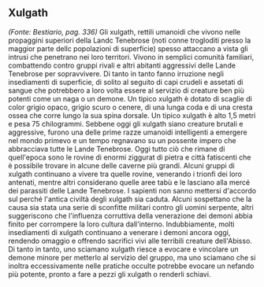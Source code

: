 ## **Xulgath**

*(Fonte: Bestiario, pag. 336)* Gli xulgath, rettili umanoidi che vivono nelle propaggini superiori della Landc Tenebrose (noti conne trogloditi presso la maggior parte dellc popolazioni di superficie) spesso attaccano a vista gli intrusi che penetrano nei loro territori. Vivono in semplici comunità familiari, combattendo contro gruppi rivali e altri abitanti aggressivi delle Lande Tenebrose per sopravvivere. Di tanto in tanto fanno irruzione negli insediamenti di superficie, di solito al seguito di capi crudeli e assetati di sangue che potrebbero a loro volta essere al servizio di creature ben più potenti come un naga o un demone. Un tipico xulgath è dotato di scaglie di color grigio opaco, grigio scuro o cenere, di una lunga coda e di una cresta ossea che corre lungo la sua spina dorsale. Un tipico xulgath è alto 1,5 metri e pesa 75 chilogrammi. Sebbene oggi gli xulgath siano creature brutali e aggressive, furono una delle prime razze umanoidi intelligenti a emergere nel mondo primevo e un tempo regnavano su un possente impero che abbracciava tutte le Lande Tenebrose. Oggi tutto ciò che rimane di quell'epoca sono le rovine di enormi ziggurat di pietra e città fatiscenti che è possibile trovare in alcune delle caverne più grandi. Alcuni gruppi di xulgath continuano a vivere tra quelle rovine, venerando i trionfi dei loro antenati, mentre altri considerano quelle aree tabù e le lasciano alla mercé dei parassiti delle Lande Tenebrose. I sapienti non sanno mettersi d'accordo sul perché l'antica civiltà degli xulgath sia caduta. Alcuni sospettano che la causa sia stata una serie di sconfitte militari contro gli uomini serpente, altri suggeriscono che l'influenza corruttiva della venerazione dei demoni abbia finito per corrompere la loro cultura dall'interno. Indubbiamente, molti insediamenti di xulgath continuano a venerare i demoni ancora oggi, rendendo omaggio e offrendo sacrifici vivi alle terribili creature dell'Abisso. Di tanto in tanto, uno sciamano xulgath riesce a evocare e vincolare un demone minore per metterlo al servizio del gruppo, ma uno sciamano che si inoltra eccessivamente nelle pratiche occulte potrebbe evocare un nefando più potente, pronto a fare a pezzi gli xulgath o renderli schiavi.
